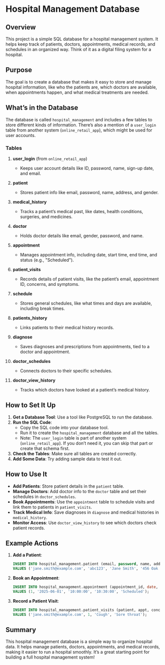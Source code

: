 # Hospital Management Database

## Overview
This project is a simple SQL database for a hospital management system. It helps keep track of patients, doctors, appointments, medical records, and schedules in an organized way. Think of it as a digital filing system for a hospital.

## Purpose
The goal is to create a database that makes it easy to store and manage hospital information, like who the patients are, which doctors are available, when appointments happen, and what medical treatments are needed.

## What’s in the Database
The database is called `hospital_management` and includes a few tables to store different kinds of information. There’s also a mention of a `user_login` table from another system (`online_retail_app`), which might be used for user accounts.

### Tables
1. **user_login** (from `online_retail_app`)
   - Keeps user account details like ID, password, name, sign-up date, and email.
   
2. **patient**
   - Stores patient info like email, password, name, address, and gender.

3. **medical_history**
   - Tracks a patient’s medical past, like dates, health conditions, surgeries, and medicines.

4. **doctor**
   - Holds doctor details like email, gender, password, and name.

5. **appointment**
   - Manages appointment info, including date, start time, end time, and status (e.g., "Scheduled").

6. **patient_visits**
   - Records details of patient visits, like the patient’s email, appointment ID, concerns, and symptoms.

7. **schedule**
   - Stores general schedules, like what times and days are available, including break times.

8. **patients_history**
   - Links patients to their medical history records.

9. **diagnose**
   - Saves diagnoses and prescriptions from appointments, tied to a doctor and appointment.

10. **doctor_schedules**
    - Connects doctors to their specific schedules.

11. **doctor_view_history**
    - Tracks which doctors have looked at a patient’s medical history.

## How to Set It Up
1. **Get a Database Tool**: Use a tool like PostgreSQL to run the database.
2. **Run the SQL Code**:
   - Copy the SQL code into your database tool.
   - Run it to create the `hospital_management` database and all the tables.
   - Note: The `user_login` table is part of another system (`online_retail_app`). If you don’t need it, you can skip that part or create that schema first.
3. **Check the Tables**: Make sure all tables are created correctly.
4. **Add Some Data**: Try adding sample data to test it out.

## How to Use It
- **Add Patients**: Store patient details in the `patient` table.
- **Manage Doctors**: Add doctor info to the `doctor` table and set their schedules in `doctor_schedules`.
- **Book Appointments**: Use the `appointment` table to schedule visits and link them to patients in `patient_visits`.
- **Track Medical Info**: Save diagnoses in `diagnose` and medical histories in `medical_history`.
- **Monitor Access**: Use `doctor_view_history` to see which doctors check patient records.

## Example Actions
1. **Add a Patient**:
   ```sql
   INSERT INTO hospital_management.patient (email, password, name, address, gender)
   VALUES ('jane.smith@example.com', 'abc123', 'Jane Smith', '456 Oak St', 'Female');
   ```

2. **Book an Appointment**:
   ```sql
   INSERT INTO hospital_management.appointment (appointment_id, date, start_time, end_time, status)
   VALUES (1, '2025-06-01', '10:00:00', '10:30:00', 'Scheduled');
   ```

3. **Record a Patient Visit**:
   ```sql
   INSERT INTO hospital_management.patient_visits (patient, appt, concerns, symptoms)
   VALUES ('jane.smith@example.com', 1, 'Cough', 'Sore throat');
   ```

## Summary
This hospital management database is a simple way to organize hospital data. It helps manage patients, doctors, appointments, and medical records, making it easier to run a hospital smoothly. It’s a great starting point for building a full hospital management system!